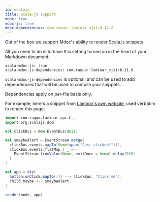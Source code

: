 ```yaml
---
id: scalajs
title: Scala.js support 
mdoc: true
mdoc-js: true
mdoc-dependencies: com.raquo::laminar_sjs1:0.14.2
---
```



Out of the box we support Mdoc's [ability](https://scalameta.org/mdoc/docs/js.html) to render Scala.js snippets

All you need to do is to have this setting turned on in the head of 
your Markdown document:

```text
scala-mdoc-js: true
scala-mdoc-js-dependencies: com.raquo::laminar_sjs1:0.11.0
```

`scala-mdoc-js-dependencies` is optional, and can be used to add
dependencies that will be used to compile your snippets.

Dependencies apply on per-file basis only.


For example, here's a snippet from [Laminar's own website](http://laminar.dev/examples/time), used verbatim to render this page:

```scala mdoc:js
import com.raquo.laminar.api.L._
import org.scalajs.dom

val clickBus = new EventBus[Unit]

val $maybeAlert = EventStream.merge(
  clickBus.events.mapTo(Some(span("Just clicked!"))),
  clickBus.events.flatMap { _ =>
    EventStream.fromValue(None, emitOnce = true).delay(500)
  }
)

val app = div(
  button(onClick.mapTo(()) --> clickBus, "Click me"),
  child.maybe <-- $maybeAlert
)

render(node, app)
```
